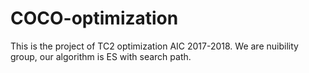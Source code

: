 # COCO-optimization
This is the project of TC2 optimization AIC 2017-2018.
We are nuibility group, our algorithm is ES with search path.
